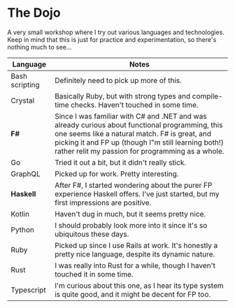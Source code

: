 # The Dojo

A very small workshop where I try out various languages and technologies. Keep in mind that this is just for practice and experimentation, so there's nothing much to see...

| Language |  Notes |
|---|---|
| Bash scripting | Definitely need to pick up more of this. |
| Crystal | Basically Ruby, but with strong types and compile-time checks. Haven't touched in some time. |
| **F#**  |  Since I was familiar with C# and .NET and was already curious about functional programming, this one seems like a natural match. F# is great, and picking it and FP up (though I"m still learning both!) rather relit my passion for programming as a whole. |
| Go | Tried it out a bit, but it didn't really stick. |
| GraphQL  | Picked up for work. Pretty interesting. |
| **Haskell**  | After F#, I started wondering about the purer FP experience Haskell offers. I've just started, but my first impressions are positive. |
| Kotlin   | Haven't dug in much, but it seems pretty nice. |
| Python   | I should probably look more into it since it's so ubiquitous these days. |
| Ruby     | Picked up since I use Rails at work. It's honestly a pretty nice language, despite its dynamic nature. |
| Rust     | I was really into Rust for a while, though I haven't touched it in some time. |
| Typescript  | I'm curious about this one, as I hear its type system is quite good, and it might be decent for FP too. |
